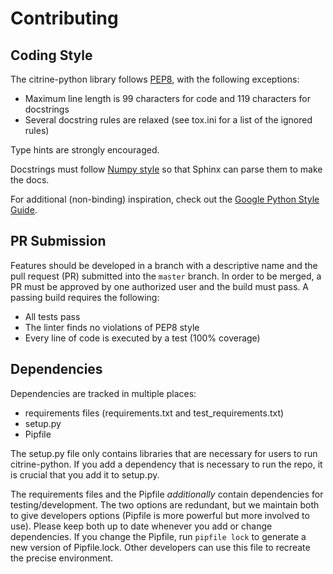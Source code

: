 # Contributing

## Coding Style
The citrine-python library follows [PEP8](https://www.python.org/dev/peps/pep-0008/), with the following exceptions:
* Maximum line length is 99 characters for code and 119 characters for docstrings
* Several docstring rules are relaxed (see tox.ini for a list of the ignored rules)

Type hints are strongly encouraged.

Docstrings must follow [Numpy style](https://numpydoc.readthedocs.io/en/latest/format.html) so that Sphinx can parse them to make the docs.

For additional (non-binding) inspiration, check out the [Google Python Style Guide](https://github.com/google/styleguide/blob/gh-pages/pyguide.md).

## PR Submission
Features should be developed in a branch with a descriptive name and the pull request (PR) submitted into the `master` branch.
In order to be merged, a PR must be approved by one authorized user and the build must pass.
A passing build requires the following:
* All tests pass
* The linter finds no violations of PEP8 style
* Every line of code is executed by a test (100% coverage)

## Dependencies
Dependencies are tracked in multiple places:
* requirements files (requirements.txt and test_requirements.txt)
* setup.py
* Pipfile

The setup.py file only contains libraries that are necessary for users to run citrine-python.
If you add a dependency that is necessary to run the repo, it is crucial that you add it to setup.py.

The requirements files and the Pipfile *additionally* contain dependencies for testing/development.
The two options are redundant, but we maintain both to give developers options (Pipfile is more powerful but more involved to use).
Please keep both up to date whenever you add or change dependencies.
If you change the Pipfile, run `pipfile lock` to generate a new version of Pipfile.lock.
Other developers can use this file to recreate the precise environment.